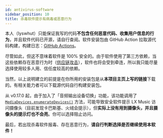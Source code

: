 ```yaml
---
id: antivirus-software
sidebar_position: 10
title: 杀毒软件提示有病毒或恶意行为
---
```



本人（lyswhut）只能保证我写的代码**不包含任何恶意代码、收集用户信息的行为**，并且软件代码已开源，请自行查阅。软件安装包由 GitHub Action 拉取源代码构建，构建日志：[GitHub Actions](https://github.com/lyswhut/lx-music-desktop/actions)。

尽管如此，但这不意味着软件是 100% 安全的。由于软件使用了第三方依赖，当这些依赖存在恶意行为时（[供应链攻击](https://www.cloudflare.com/zh-cn/learning/security/what-is-a-supply-chain-attack/)），软件也将会受到牵连，所以我只能尽量选择使用较多人用、信任度较高的依赖。

当然，以上说明建立的前提是在你所用的安装包是从**本项目主页上写的链接**下载的。有相关能力者可以下载源代码自行构建安装包。

从 v0.17.0 起，由于加入了「音频输出设备切换」功能，该功能调用了 [`MediaDevices.enumerateDevices()`](https://developer.mozilla.org/zh-CN/docs/Web/API/MediaDevices/enumerateDevices) 方法，可能导致安全软件提示 LX Music 访问摄像头（目前发现卡巴斯基、火绒会提示），但**实际上没有用到摄像头，并且摄像头的提示灯也不会亮**。你可以选择阻止访问。

最后，若出现杀毒软件报毒、存在恶意行为，**请自行判断选择是否继续使用本软件！**
